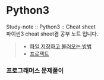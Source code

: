 # Python3
Study-note :: Python3 :: Cheat sheet  
파이썬3 cheat sheet겸 공부 노트 입니다.  

> - [파일 저장하고 불러오는 방법](read-save-file.html)  
> - [프로젝트](코로나프로젝트.html) 
### 프로그래머스 문제풀이
> 
>
>
